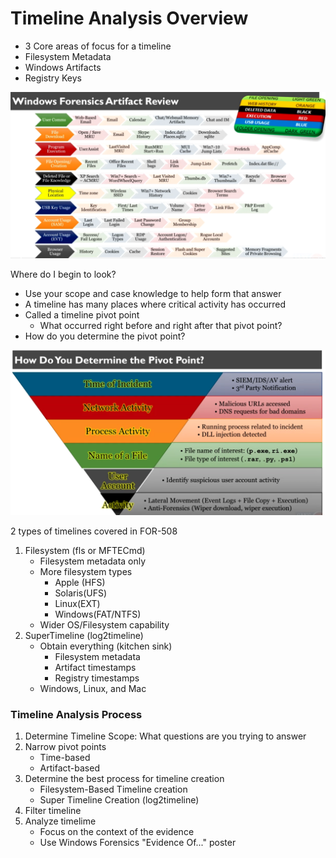 # Timeline Analysis Overview

* 3 Core areas of focus for a timeline
* Filesystem Metadata
* Windows Artifacts
* Registry Keys

![windows artifacts](<../../.gitbook/assets/image (8).png>)

Where do I begin to look?

* Use your scope and case knowledge to help form that answer
* A timeline has many places where critical activity has occurred
* Called a timeline pivot point
  * What occurred right before and right after that pivot point?
* How do you determine the pivot point?

![pivot point](<../../.gitbook/assets/image (7) (2).png>)

2 types of timelines covered in FOR-508

1. Filesystem (fls or MFTECmd)
   * Filesystem metadata only
   * More filesystem types
     * Apple (HFS)
     * Solaris(UFS)
     * Linux(EXT)
     * Windows(FAT/NTFS)
   * Wider OS/Filesystem capability
2. SuperTimeline (log2timeline)
   * Obtain everything (kitchen sink)
     * Filesystem metadata
     * Artifact timestamps
     * Registry timestamps
   * Windows, Linux, and Mac

### Timeline Analysis Process

1. Determine Timeline Scope: What questions are you trying to answer
2. Narrow pivot points
   * Time-based
   * Artifact-based
3. Determine the best process for timeline creation
   * Filesystem-Based Timeline creation
   * Super Timeline Creation (log2timeline)
4. Filter timeline
5. Analyze timelime
   * Focus on the context of the evidence
   * Use Windows Forensics "Evidence Of..." poster
